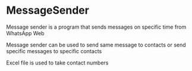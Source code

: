 # MessageSender
Message sender is a program that sends messages on specific time from WhatsApp Web

Message sender can be used to send same message to contacts or send specific messages to specific contacts

Excel file is used to take contact numbers
